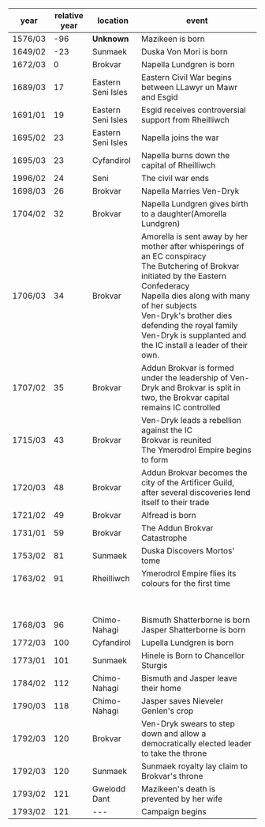 |  year  | relative year |  location | event | 
| ------ | ------------- | --------- | ----- |
| 1576/03 | -96 | **Unknown** | Mazikeen is born |
| 1649/02 | -23 | Sunmaek | Duska Von Mori is born |
| 1672/03 | 0 | Brokvar | Napella Lundgren is born |
| 1689/03 | 17 | Eastern Seni Isles | Eastern Civil War begins between LLawyr un Mawr and Esgid | 
| 1691/01 | 19 | Eastern Seni Isles | Esgid receives controversial support from Rheilliwch | 
| 1695/02 | 23 | Eastern Seni Isles | Napella joins the war |
| 1695/03 | 23 | Cyfandirol | Napella burns down the capital of Rheilliwch |
| 1996/02 | 24 | Seni | The  civil war ends |
| 1698/03 | 26 | Brokvar | Napella Marries Ven-Dryk |
| 1704/02 | 32 | Brokvar | Napella Lundgren gives birth to a daughter(Amorella Lundgren) |
| 1706/03 | 34 | Brokvar | Amorella is sent away by her mother after whisperings of an EC conspiracy <br> The Butchering of Brokvar initiated by the Eastern Confederacy <br> Napella dies along with many of her subjects <br> Ven-Dryk's brother dies defending the royal family <br> Ven-Dryk is supplanted and the IC install a leader of their own. |
| 1707/02 | 35 | Brokvar | Addun Brokvar is formed under the leadership of Ven-Dryk and Brokvar is split in two, the Brokvar capital remains IC controlled |
| 1715/03 | 43 | Brokvar | Ven-Dryk leads a rebellion against the IC <br> Brokvar is reunited <br> The Ymerodrol Empire begins to form |
| 1720/03 | 48 | Brokvar | Addun Brokvar becomes the city of the Artificer Guild, after several discoveries lend itself to their trade |
| 1721/02 | 49 | Brokvar | Alfread is born |
| 1731/01 | 59 | Brokvar | The Addun Brokvar Catastrophe |
| 1753/02 | 81 | Sunmaek | Duska Discovers Mortos' tome | 
| 1763/02 | 91 | Rheilliwch | Ymerodrol Empire flies its colours for the first time |
| | | | |
| | | | |
| | | | |
| | | | |
| | | | |
| | | | |
| | | | |
| | | | |
|  1768/03 | 96  | Chimo-Nahagi  | Bismuth Shatterborne is born <br> Jasper Shatterborne is born |
| 1772/03 | 100 | Cyfandirol | Lupella Lundgren is born |
| 1773/01 | 101 | Sunmaek | Hinele is Born to Chancellor Sturgis|
| 1784/02 | 112 | Chimo-Nahagi | Bismuth and Jasper leave their home |
| 1790/03 | 118 | Chimo-Nahagi | Jasper saves Nieveler Genlen's crop  |
| 1792/03| 120 | Brokvar | Ven-Dryk swears to step down and allow a democratically elected leader to take the throne |
|1792/03|120| Sunmaek | Sunmaek royalty lay claim to Brokvar's throne |
| 1793/02 | 121 | Gwelodd Dant | Mazikeen's death is prevented by her wife |
| 1793/02 | 121 | --- | Campaign begins |
